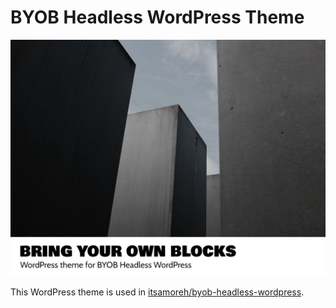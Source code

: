 # BYOB Headless WordPress Theme

![Theme screenshot image](screenshot.png?raw=true "Theme Screenshot")

This WordPress theme is used in [itsamoreh/byob-headless-wordpress](https://github.com/itsamoreh/byob-headless-wordpress).
